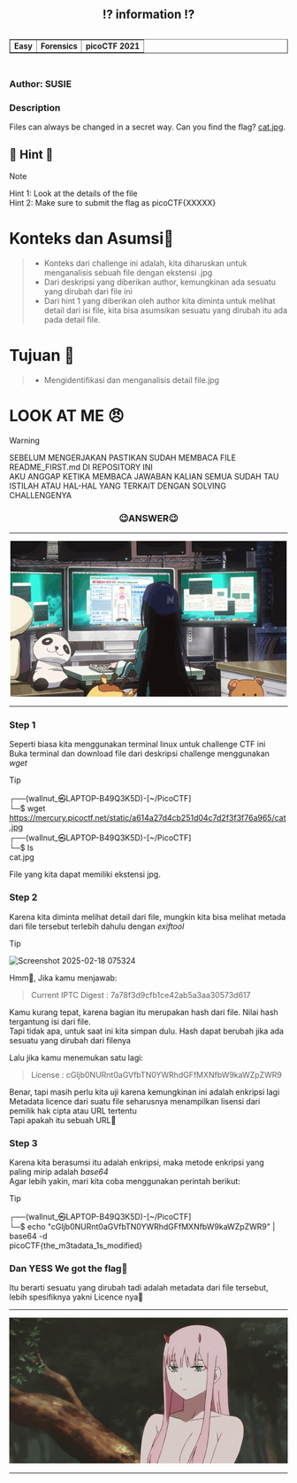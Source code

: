 <!----- Start Main ----->
<body>
  <header>
    <h2>⁉️ information ⁉️</h2>
    <table border= "1" cellspacing="5" align="left">    
      <tr>
        <td><strong>Easy</strong></td>
        <td><strong>Forensics</strong></td>
        <td><strong>picoCTF 2021</strong></td>
      </tr>
    </table>
  </header>
  <main>
      <br>
      <h2></h2>
      <h3 align="left">Author: SUSIE</h3>
      <h3>Description</h3>
        <p align="justify">Files can always be changed in a secret way. Can you find the flag? <a href="https://mercury.picoctf.net/static/a614a27d4cb251d04c7d2f3f3f76a965/cat.jpg">cat.jpg</a>.</p>
      <h2></h2>
  </main>
</body>
<!----- End Main ----->
<!----- Start Hint ----->

## 👀 Hint 👀
> [!NOTE]
> Hint 1: Look at the details of the file <br>
> Hint 2: Make sure to submit the flag as picoCTF{XXXXX} <br>

# Konteks dan Asumsi🤔
> - Konteks dari challenge ini adalah, kita diharuskan untuk menganalisis sebuah file dengan ekstensi .jpg <br>
> - Dari deskripsi yang diberikan author, kemungkinan ada sesuatu yang dirubah dari file ini <br>
> - Dari hint 1 yang diberikan oleh author kita diminta untuk melihat detail dari isi file, kita bisa asumsikan sesuatu yang dirubah itu ada pada detail file.

# Tujuan 🚩
> - Mengidentifikasi dan menganalisis detail file.jpg

# LOOK AT ME 😠
> [!WARNING]
> SEBELUM MENGERJAKAN PASTIKAN SUDAH MEMBACA FILE README_FIRST.md DI REPOSITORY INI <br>
> AKU ANGGAP KETIKA MEMBACA JAWABAN KALIAN SEMUA SUDAH TAU ISTILAH ATAU HAL-HAL YANG TERKAIT DENGAN SOLVING CHALLENGENYA

<!----- End Hint ----->
<h3 align="center">😉ANSWER😉</h3>
<hr>
<p align="center">
  <img src="/assets/alice2.gif" alt="alice2.gif">
  <hr>
</p> 
<!----- Start Answer ----->

### Step 1
Seperti biasa kita menggunakan terminal linux untuk challenge CTF ini<br>
Buka terminal dan download file  dari deskripsi challenge menggunakan <em>wget</em>
> [!TIP]
> ┌──(wallnut_㉿LAPTOP-B49Q3K5D)-[\~/PicoCTF] <br>
└─$ wget https://mercury.picoctf.net/static/a614a27d4cb251d04c7d2f3f3f76a965/cat.jpg <br>
> ┌──(wallnut_㉿LAPTOP-B49Q3K5D)-[\~/PicoCTF] <br>
└─$ ls <br>
cat.jpg <br>

File yang kita dapat memiliki ekstensi jpg.<br>

### Step 2
Karena kita diminta melihat detail dari file, mungkin kita bisa melihat metada dari file tersebut terlebih dahulu dengan <em>exiftool</em>
> [!TIP]
> ![Screenshot 2025-02-18 075324](https://github.com/user-attachments/assets/7a736a47-0c60-4aff-babf-56a730f5ce75)

Hmm🤔, Jika kamu menjawab:
> Current IPTC Digest             : 7a78f3d9cfb1ce42ab5a3aa30573d617

Kamu kurang tepat, karena bagian itu merupakan hash dari file. Nilai hash tergantung isi dari file.<br>
Tapi tidak apa, untuk saat ini kita simpan dulu. Hash dapat berubah jika ada sesuatu yang dirubah dari filenya <br>

Lalu jika kamu menemukan satu lagi:
> License                         : cGljb0NURnt0aGVfbTN0YWRhdGFfMXNfbW9kaWZpZWR9

Benar, tapi masih perlu kita uji karena kemungkinan ini adalah enkripsi lagi <br>
Metadata licence dari suatu file seharusnya menampilkan lisensi dari pemilik hak cipta atau URL tertentu <br>
Tapi apakah itu sebuah URL🤔

### Step 3
Karena kita berasumsi itu adalah enkripsi, maka metode enkripsi yang paling mirip adalah <em>base64</em> <br>
Agar lebih yakin, mari kita coba menggunakan perintah berikut:
> [!TIP]
> ┌──(wallnut_㉿LAPTOP-B49Q3K5D)-[~/PicoCTF] <br>
└─$ echo "cGljb0NURnt0aGVfbTN0YWRhdGFfMXNfbW9kaWZpZWR9" | base64 -d <br>
picoCTF{the_m3tadata_1s_modified} <br> 

### Dan YESS We got the flag🚩 <br>
Itu berarti sesuatu yang dirubah tadi adalah metadata dari file tersebut, lebih spesifiknya yakni Licence nya👀

<!----- End Answer ----->
<hr>
<p align="center">
   <img src="/assets/zerotwo.gif" alt="zerotwo.gif">
  <hr>
</p> 
